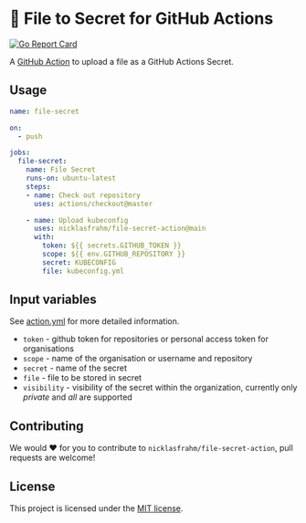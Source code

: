 # 🔑 File to Secret for GitHub Actions

[![Go Report Card](https://goreportcard.com/badge/github.com/nicklasfrahm/file-secret-action)](https://goreportcard.com/report/github.com/nicklasfrahm/file-secret-action)

A [GitHub Action](https://github.com/features/actions) to upload a file as a GitHub Actions Secret.

## Usage

```yaml
name: file-secret

on:
  - push

jobs:
  file-secret:
    name: File Secret
    runs-on: ubuntu-latest
    steps:
    - name: Check out repository
      uses: actions/checkout@master

    - name: Upload kubeconfig
      uses: nicklasfrahm/file-secret-action@main
      with:
        token: ${{ secrets.GITHUB_TOKEN }}
        scope: ${{ env.GITHUB_REPOSITORY }}
        secret: KUBECONFIG
        file: kubeconfig.yml
```

## Input variables

See [action.yml](./action.yml) for more detailed information.

* `token` - github token for repositories or personal access token for organisations
* `scope` - name of the organisation or username and repository
* `secret` - name of the secret
* `file` - file to be stored in secret
* `visibility` - visibility of the secret within the organization, currently only _private_ and _all_ are supported

## Contributing

We would ❤️ for you to contribute to `nicklasfrahm/file-secret-action`, pull requests are welcome!

## License

This project is licensed under the [MIT license](./LICENSE.md).
